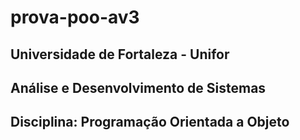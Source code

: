 # prova-poo-av3
## Universidade de Fortaleza - Unifor
## Análise e Desenvolvimento de Sistemas
## Disciplina: Programação Orientada a Objeto
